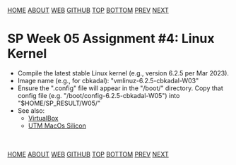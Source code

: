 ---
---
[HOME](index.md)
[ABOUT](README.md)
[WEB](https://osp4diss.vlsm.org/)
[GITHUB](https://github.com/os2xx/osp4diss/)
[TOP](#)
[BOTTOM](#endofpage)
[PREV](S01-01.md)
[NEXT](S01-03.md)

# SP Week 05 Assignment #4: Linux Kernel

* Compile the latest stable Linux kernel (e.g., version 6.2.5 per Mar 2023).
* Image name (e.g., for cbkadal): "vmlinuz-6.2.5-cbkadal-W03"
* Ensure the ".config" file will appear in the "/boot/" directory. Copy that config file 
  (e.g. "/boot/config-6.2.5-cbkadal-W05") into "$HOME/SP_RESULT/W05/"
* See also:
  * [VirtualBox](https://doit.vlsm.org/007.html)
  * [UTM MacOs Silicon](https://doit.vlsm.org/011.html)

<br id="endofpage"><br>
[HOME](index.md)
[ABOUT](README.md)
[WEB](https://osp4diss.vlsm.org/)
[GITHUB](https://github.com/os2xx/osp4diss)
[TOP](#)
[BOTTOM](#endofpage)
[PREV](S01-01.md)
[NEXT](S01-03.md)
<br>

